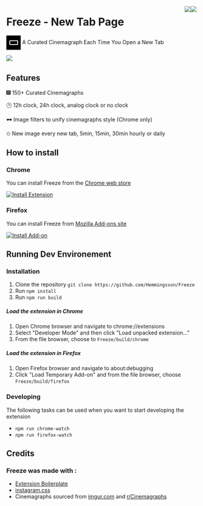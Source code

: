 

[<img align="right" src="https://img.shields.io/chrome-web-store/v/kacdbklgelcjnoejpbafhdelhlnkgpnd.svg">](https://chrome.google.com/webstore/detail/kacdbklgelcjnoejpbafhdelhlnkgpnd)
[<img align="right" src="https://img.shields.io/amo/v/freeze-new-tab-page.svg">](https://addons.mozilla.org/sv-SE/firefox/addon/freeze-new-tab-page/)




#   Freeze - New Tab Page 
[<img align="center" src="src/icons/icon-38.png?raw=true">](https://addons.mozilla.org/sv-SE/firefox/addon/freeze-new-tab-page/)
 A Curated Cinemagraph Each Time You Open a New Tab




<img src="https://media.giphy.com/media/xULW8o7cDuFP75Jnm8/giphy.gif" width="900">

## Features

🎆 150+ Curated Cinemagraphs

🕑 12h clock, 24h clock, analog clock or no clock

🕶️ Image filters to unify cinemagraphs style (Chrome only)

⏲ New image every new tab, 5min, 15min, 30min hourly or daily

## How to install

### Chrome
You can install Freeze from the [Chrome web store](https://chrome.google.com/webstore/detail/kacdbklgelcjnoejpbafhdelhlnkgpnd)

[![Install Extension](https://i.imgur.com/3OQ4CiQ.png)](https://chrome.google.com/webstore/detail/kacdbklgelcjnoejpbafhdelhlnkgpnd)

### Firefox
You can install Freeze from [Mozilla Add-ons site](https://addons.mozilla.org/sv-SE/firefox/addon/freeze-new-tab-page/)

[![Install Add-on](https://i.imgur.com/fhrgN7g.png)](https://addons.mozilla.org/sv-SE/firefox/addon/freeze-new-tab-page/)



## Running Dev Environement
### Installation
1. Clone the repository `git clone https://github.com/Hemmingsson/Freeze`
2. Run `npm install`
3. Run `npm run build`

##### Load the extension in Chrome
1. Open Chrome browser and navigate to chrome://extensions
2. Select "Developer Mode" and then click "Load unpacked extension..."
3. From the file browser, choose to `Freeze/build/chrome`

##### Load the extension in Firefox
1. Open Firefox browser and navigate to about:debugging
2. Click "Load Temporary Add-on" and from the file browser, choose `Freeze/build/firefox`


### Developing
The following tasks can be used when you want to start developing the extension

- `npm run chrome-watch`
- `npm run firefox-watch`


## Credits

### Freeze was made with :

- [Extension Boilerplate](https://github.com/EmailThis/extension-boilerplate)
- [instagram.css](https://github.com/picturepan2/instagram.css)
- Cinemagraphs sourced from [imgur.com](https://imgur.com) and [r/Cinemagraphs](https://www.reddit.com/r/Cinemagraphs/)
